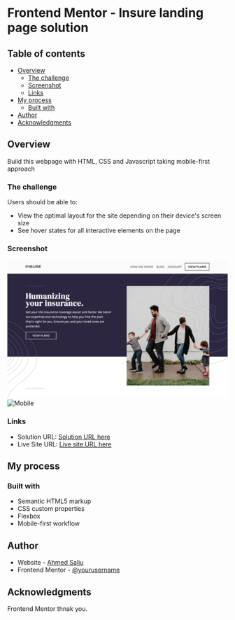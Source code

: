 # Frontend Mentor - Insure landing page solution

## Table of contents

- [Overview](#overview)
  - [The challenge](#the-challenge)
  - [Screenshot](#screenshot)
  - [Links](#links)
- [My process](#my-process)
  - [Built with](#built-with)
- [Author](#author)
- [Acknowledgments](#acknowledgments)

## Overview

Build this webpage with HTML, CSS and Javascript taking mobile-first approach

### The challenge

Users should be able to:

- View the optimal layout for the site depending on their device's screen size
- See hover states for all interactive elements on the page

### Screenshot

![Web](images/ahmedsaliugit.github.io_insure-landing-page_.png)
![Mobile](<images/ahmedsaliugit.github.io_insure-landing-page(1).png>)

### Links

- Solution URL: [Solution URL here](https://github.com/ahmedsaliuGit/insure-landing-page)
- Live Site URL: [Live site URL here](https://ahmedsaliugit.github.io/insure-landing-page/)

## My process

### Built with

- Semantic HTML5 markup
- CSS custom properties
- Flexbox
- Mobile-first workflow

## Author

- Website - [Ahmed Saliu](https://github.com/ahmedsaliuGit/)
- Frontend Mentor - [@yourusername](https://www.frontendmentor.io/profile/ahmedsaliuGit)

## Acknowledgments

Frontend Mentor thnak you.
